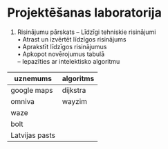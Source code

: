# Projektēšanas laboratorija
1. Risinājumu pārskats
  – Līdzīgi tehniskie risinājumi<br>
    • Atrast un izvērtēt līdzīgos risinājums<br>
    • Aprakstīt līdzīgos risinājumus<br>
    • Apkopot novērojumus tabulā<br>
  – Iepazīties ar intelektisko algoritmu<br>

| uznemums  | algoritms |
| ------------- | ------------- |
| google maps  | dijkstra  |
| omniva  | wayzim  |
| waze  |   |
| bolt  |  |
| Latvijas pasts |   |
